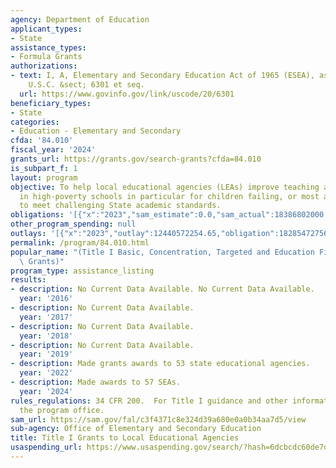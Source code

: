 ```yaml
---
agency: Department of Education
applicant_types:
- State
assistance_types:
- Formula Grants
authorizations:
- text: I, A, Elementary and Secondary Education Act of 1965 (ESEA), as amended. 20
    U.S.C. &sect; 6301 et seq.
  url: https://www.govinfo.gov/link/uscode/20/6301
beneficiary_types:
- State
categories:
- Education - Elementary and Secondary
cfda: '84.010'
fiscal_year: '2024'
grants_url: https://grants.gov/search-grants?cfda=84.010
is_subpart_f: 1
layout: program
objective: To help local educational agencies (LEAs) improve teaching and learning
  in high-poverty schools in particular for children failing, or most at-risk of failing,
  to meet challenging State academic standards.
obligations: '[{"x":"2023","sam_estimate":0.0,"sam_actual":18386802000.0,"usa_spending_actual":18267378601.22},{"x":"2024","sam_estimate":0.0,"sam_actual":18406802000.0,"usa_spending_actual":18300942792.42},{"x":"2025","sam_estimate":0.0,"sam_actual":18586802000.0,"usa_spending_actual":0.0}]'
other_program_spending: null
outlays: '[{"x":"2023","outlay":12440572254.65,"obligation":18285472756.67},{"x":"2024","outlay":980359503.94,"obligation":7552818187.14},{"x":"2025","outlay":0.0,"obligation":0.0}]'
permalink: /program/84.010.html
popular_name: "(Title I Basic, Concentration, Targeted and Education Finance\r\nIncentive\
  \ Grants)"
program_type: assistance_listing
results:
- description: No Current Data Available. No Current Data Available.
  year: '2016'
- description: No Current Data Available.
  year: '2017'
- description: No Current Data Available.
  year: '2018'
- description: No Current Data Available.
  year: '2019'
- description: Made grants awards to 53 state educational agencies.
  year: '2022'
- description: Made awards to 57 SEAs.
  year: '2024'
rules_regulations: 34 CFR 200.  For Title I guidance and other information, contact
  the program office.
sam_url: https://sam.gov/fal/c3f4371c8e324d39a680e0a0b34aa7d5/view
sub-agency: Office of Elementary and Secondary Education
title: Title I Grants to Local Educational Agencies
usaspending_url: https://www.usaspending.gov/search/?hash=6dcbcdc60de7dfe50932623a1771511e
---
```

